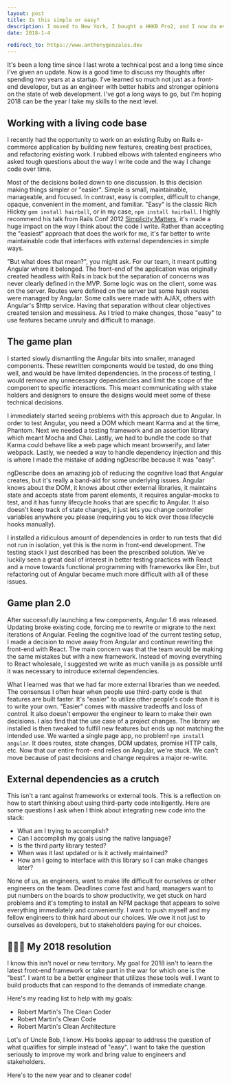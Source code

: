 ```yaml
---
layout: post
title: Is this simple or easy?
description: I moved to New York, I bought a HHKB Pro2, and I now do everything from the command line. I've picked up some new habits, but I want to take the time to reflect how I can refine my skills in 2018.
date: 2018-1-4

redirect_to: https://www.anthonygonzales.dev
---
```


It's been a long time since I last wrote a technical post and a long time since
I've given an update. Now is a good time to discuss my thoughts after
spending two years at a startup. I've learned so much not just as a front-end
developer, but as an engineer with better habits and stronger opinions on the
state of web development. I've got a long ways to go, but I'm hoping 2018
can be the year I take my skills to the next level.

<!--break-->

## Working with a living code base

I recently had the opportunity to work on an existing Ruby on Rails e-commerce
application by building new features, creating best practices, and refactoring
existing work. I rubbed elbows with talented engineers who asked tough
questions about the way I write code and the way I change code over time.

Most of the decisions boiled down to one discussion. Is this decision making
things simpler or "easier". Simple is small, maintainable, manageable, and
focused. In contrast, easy is complex, difficult to change, opaque, convenient
in the moment, and familiar. "Easy" is the classic Rich Hickey
`gem install hairball`, or in my case, `npm install hairball`. I highly
recommend his talk from Rails Conf 2012
[Simplicity Matters](https://youtu.be/rI8tNMsozo0), it's made a huge
impact on the way I think about the code I write. Rather than accepting the
"easiest" approach that does the work for me, it's far better to write
maintainable code that interfaces with external dependencies in simple ways.

"But what does that mean?", you might ask. For our team, it meant putting
Angular where it belonged. The front-end of the application was originally
created headless with Rails in back but the separation of concerns was
never clearly defined in the MVP. Some logic was on the client, some was on the
server. Routes were defined on the server but some hash routes were managed by
Angular. Some calls were made with AJAX, others with Angular's $http service.
Having that separation without clear objectives created tension and messiness.
As I tried to make changes, those "easy" to use features became unruly and
difficult to manage.

## The game plan

I started slowly dismantling the Angular bits into smaller, managed components.
These rewritten components would be tested, do one thing well, and would be have
limited dependencies. In the process of testing, I would remove any unnecessary
dependencies and limit the scope of the component to specific interactions. This
meant communicating with stake holders and designers to ensure the designs would
meet some of these technical decisions.

I immediately started seeing problems with this approach due to Angular.
In order to test Angular, you need a DOM which meant Karma and at the time,
Phantom. Next we needed a testing framework and an assertion library which meant
Mocha and Chai. Lastly, we had to bundle the code so that Karma could behave
like a web page which meant browserify, and later webpack. Lastly, we needed a
way to handle dependency injection and this is where I made the mistake of
adding ngDescribe because it was "easy".

ngDescribe does an amazing job of reducing the cognitive load that Angular
creates, but it's really a band-aid for some underlying issues. Angular knows
about the DOM, it knows about other external libraries, it maintains state and
accepts state from parent elements, it requires angular-mocks to test, and it
has funny lifecycle hooks that are specific to Angular. It also doesn't keep
track of state changes, it just lets you change controller variables anywhere
you please (requiring you to kick over those lifecycle hooks manually).

I installed a ridiculous amount of dependencies in order to run tests that did
not run in isolation, yet this is the norm in front-end development. The testing
stack I just described has been the prescribed solution. We've luckily seen a
great deal of interest in better testing practices with React and
a move towards functional programming with frameworks like Elm, but refactoring
out of Angular became much more difficult with all of these issues.

## Game plan 2.0

After successfully launching a few components, Angular 1.6 was released.
Updating broke existing code, forcing me to rewrite or migrate to the
next iterations of Angular. Feeling the cognitive load of the current testing
setup, I made a decision to move away from Angular and continue rewriting
the front-end with React. The main concern was that the team would be making the
same mistakes but with a new framework. Instead of moving everything to React
wholesale, I suggested we write as much vanilla js as possible until it
was necessary to introduce external dependencies.

What I learned was that we had far more external libraries than we needed. The
consensus I often hear when people use third-party code is that features are
built faster. It's "easier" to utilize other people's code than it is to write
your own. "Easier" comes with massive tradeoffs and loss of control. It also
doesn't empower the engineer to learn to make their own decisions. I also find
that the use case of a project changes. The library we installed is then tweaked
to fulfill new features but ends up not matching the intended use. We
wanted a single page app, no problem! `npm install angular`. It does routes,
state changes, DOM updates, promise HTTP calls, etc. Now that our entire front-
end relies on Angular, we're stuck. We can't move because of past decisions and
change requires a major re-write.

## External dependencies as a crutch

This isn't a rant against frameworks or external tools. This is a reflection on
how to start thinking about using third-party code intelligently. Here are some
questions I ask when I think about integrating new code into the stack:

- What am I trying to accomplish?
- Can I accomplish my goals using the native language?
- Is the third party library tested?
- When was it last updated or is it actively maintained?
- How am I going to interface with this library so I can make changes later?

None of us, as engineers, want to make life difficult for ourselves or other
engineers on the team. Deadlines come fast and hard, managers want to put
numbers on the boards to show productivity, we get stuck on hard problems and
it's tempting to install an NPM package that appears to solve everything
immediately and conveniently. I want to push myself and my fellow engineers to
think hard about our choices. We owe it not just to ourselves as developers, but
to stakeholders paying for our choices.

## 🎉🎊🍻 My 2018 resolution

I know this isn't novel or new territory. My goal for 2018 isn't to learn the
latest front-end framework or take part in the war for which one is the "best".
I want to be a better engineer that utilizes these tools well. I want to build
products that can respond to the demands of immediate change.

Here's my reading list to help with my goals:

- Robert Martin's The Clean Coder
- Robert Martin's Clean Code
- Robert Martin's Clean Architecture

Lot's of Uncle Bob, I know. His books appear to address the question of what
qualifies for simple instead of "easy". I want to take the question seriously
to improve my work and bring value to engineers and stakeholders.

Here's to the new year and to cleaner code!
